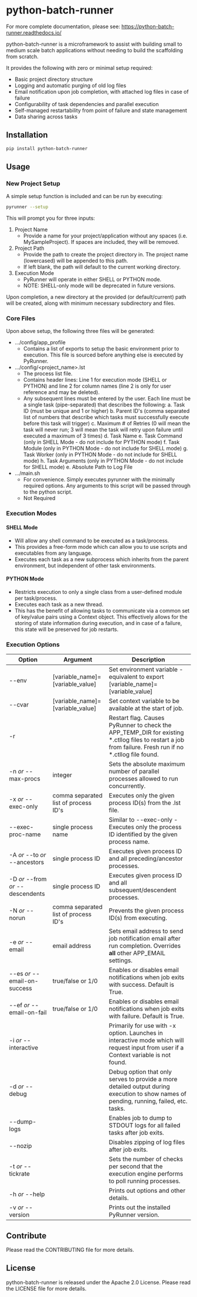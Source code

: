 # python-batch-runner
For more complete documentation, please see: https://python-batch-runner.readthedocs.io/

python-batch-runner is a microframework to assist with building small to medium scale batch applications without needing to build the scaffolding from scratch.

It provides the following with zero or minimal setup required:
* Basic project directory structure
* Logging and automatic purging of old log files
* Email notification upon job completion, with attached log files in case of failure
* Configurability of task dependencies and parallel execution
* Self-managed restartability from point of failure and state management
* Data sharing across tasks

## Installation
```bash
pip install python-batch-runner
```

## Usage

### New Project Setup
A simple setup function is included and can be run by executing:
```bash
pyrunner --setup
```
This will prompt you for three inputs:
1. Project Name
    * Provide a name for your project/application without any spaces (i.e. MySampleProject). If spaces are included, they will be removed.
2. Project Path
    * Provide the path to create the project directory in. The project name (lowercased) will be appended to this path.
    * If left blank, the path will default to the current working directory.
3. Execution Mode
    * PyRunner will operate in either SHELL or PYTHON mode.
    * NOTE: SHELL-only mode will be deprecated in future versions.

Upon completion, a new directory at the provided (or default/current) path will be created, along with minimum necessary subdirectory and files.

### Core Files
Upon above setup, the following three files will be generated:
* .../config/app_profile
  - Contains a list of exports to setup the basic environment prior to execution. This file is sourced before anything else is executed by PyRunner.
* .../config/<project_name>.lst
  - The process list file.
  - Contains header lines: Line 1 for execution mode (SHELL or PYTHON) and line 2 for column names (line 2 is only for user reference and may be deleted).
  - Any subsequent lines must be entered by the user. Each line must be a single task (pipe-separated) that describes the following:
    a. Task ID (must be unique and 1 or higher)
    b. Parent ID's (comma separated list of numbers that describe which tasks must successfully execute before this task will trigger)
    c. Maximum # of Retries (0 will mean the task will never run; 3 will mean the task will retry upon failure until executed a maximum of 3 times)
    d. Task Name
    e. Task Command (only in SHELL Mode - do not include for PYTHON mode)
    f. Task Module (only in PYTHON Mode - do not include for SHELL mode)
    g. Task Worker (only in PYTHON Mode - do not include for SHELL mode)
    h. Task Arguments (only in PYTHON Mode - do not include for SHELL mode)
    e. Absolute Path to Log File
* .../main.sh
  - For convenience. Simply executes pyrunner with the minimally required options. Any arguments to this script will be passed through to the python script.
  - Not Required

### Execution Modes
#### SHELL Mode
* Will allow any shell command to be executed as a task/process.
* This provides a free-form mode which can allow you to use scripts and executables from any language.
* Executes each task as a new subprocess which inherits from the parent environment, but independent of other task environments.

#### PYTHON Mode
* Restricts execution to only a single class from a user-defined module per task/process.
* Executes each task as a new thread.
* This has the benefit of allowing tasks to communicate via a common set of key/value pairs using a Context object. This effectively allows for the storing of state information during execution, and in case of a failure, this state will be preserved for job restarts.

### Execution Options
| Option | Argument | Description |
| --- | --- | --- |
| --env | [variable_name]=[variable_value] | Set environment variable - equivalent to export [variable_name]=[variable_value] |
| --cvar | [variable_name]=[variable_value] | Set context variable to be available at the start of job. |
| -r | | Restart flag. Causes PyRunner to check the APP_TEMP_DIR for existing *.ctllog files to restart a job from failure. Fresh run if no *.ctllog file found. |
| -n *or* --max-procs | integer | Sets the absolute maximum number of parallel processes allowed to run concurrently. |
| -x *or* --exec-only | comma separated list of process ID's | Executes only the given process ID(s) from the .lst file. |
| --exec-proc-name | single process name | Similar to --exec-only - Executes only the process ID identified by the given process name. |
| -A *or* --to *or* --ancestors | single process ID | Executes given process ID and all preceding/ancestor processes. |
| -D *or* --from *or* --descendents | single process ID | Executes given process ID and all subsequent/descendent processes. |
| -N *or* --norun | comma separated list of process ID's | Prevents the given process ID(s) from executing. |
| -e *or* --email | email address | Sets email address to send job notification email after run completion. Overrides **all** other APP_EMAIL settings. |
| --es *or* --email-on-success | true/false or 1/0 | Enables or disables email notifications when job exits with success. Default is True. |
| --ef *or* --email-on-fail | true/false or 1/0 | Enables or disables email notifications when job exits with failure. Default is True. |
| -i *or* --interactive | | Primarily for use with -x option. Launches in interactive mode which will request input from user if a Context variable is not found. |
| -d *or* --debug | | Debug option that only serves to provide a more detailed output during execution to show names of pending, running, failed, etc. tasks. |
| --dump-logs | | Enables job to dump to STDOUT logs for all failed tasks after job exits. |
| --nozip | | Disables zipping of log files after job exits. |
| -t *or* --tickrate | | Sets the number of checks per second that the execution engine performs to poll running processes. |
| -h *or* --help | | Prints out options and other details. |
| -v *or* --version | | Prints out the installed PyRunner version. |

## Contribute
Please read the CONTRIBUTING file for more details.

## License
python-batch-runner is released under the Apache 2.0 License. Please read the LICENSE file for more details.
